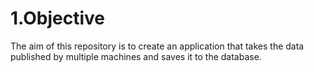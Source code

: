 #  1.Objective

The aim of this repository is to create an application that takes the data published by multiple machines and saves it to the database.
